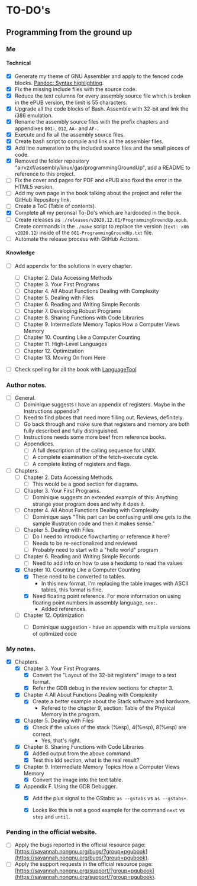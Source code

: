 # TO-DO's


## Programming from the ground up


### Me

#### Technical

- [x] Generate my theme of GNU Assembler and apply to the fenced code blocks. [Pandoc: Syntax highlighting](https://pandoc.org/MANUAL.html#syntax-highlighting).
- [x] Fix the missing include files with the source code.
- [x] Reduce the text columns for every assembly source file which is broken in the ePUB version, the limit is 55 characters.
- [x] Upgrade all the code blocks of Bash. Assemble with 32-bit and link the i386 emulation.
- [x] Rename the assembly source files with the prefix chapters and appendixes `001-`, `012`, `AA-` and `AF-`.
- [x] Execute and fix all the assembly source files.
- [x] Create bash script to compile and link all the assembler files.
- [x] Add line numeration to the included source files and the small pieces of code.
- [x] Removed the folder repository "airvzxf/assembly/linux/gas/programmingGroundUp", add a README to reference to this project.
- [ ] Fix the cover and pages for PDF and ePUB also fixed the error in the HTML5 version.
- [ ] Add my own page in the book talking about the project and refer the GitHub Repository link.
- [ ] Create a ToC (Table of contents).
- [x] Complete all my peronsal To-Do's which are hardcoded in the book.
- [ ] Create releases as `./releases/v2020.12.01/ProgrammingGroundUp.epub`. Create commands in the `./make` script to replace the version (`text: x86 v2020.12`) inside of the `001-ProgrammingGroundUp.txt` file.
- [ ] Automate the release process with GitHub Actions.

#### Knowledge

- [ ] Add appendix for the solutions in every chapter.
  - [ ] Chapter 2. Data Accessing Methods
  - [ ] Chapter 3. Your First Programs
  - [ ] Chapter 4. All About Functions Dealing with Complexity
  - [ ] Chapter 5. Dealing with Files
  - [ ] Chapter 6. Reading and Writing Simple Records
  - [ ] Chapter 7. Developing Robust Programs
  - [ ] Chapter 8. Sharing Functions with Code Libraries
  - [ ] Chapter 9. Intermediate Memory Topics How a Computer Views Memory
  - [ ] Chapter 10. Counting Like a Computer Counting
  - [ ] Chapter 11. High-Level Languages
  - [ ] Chapter 12. Optimization
  - [ ] Chapter 13. Moving On from Here
- [ ] Check spelling for all the book with [LanguageTool](https://languagetool.org/)


### Author notes.

- [ ] General.
  - [ ] Dominique suggests I have an appendix of registers. Maybe in the Instructions appendix?
  - [ ] Need to find places that need more filling out.  Reviews, definitely.
  - [ ] Go back through and make sure that registers and memory are both fully described and fully distinguished.
  - [ ] Instructions needs some more beef from reference books.
  - [ ] Appendices.
    - [ ] A full description of the calling sequence for UNIX.
    - [ ] A complete examination of the fetch-execute cycle.
    - [ ] A complete listing of registers and flags.

- [ ] Chapters.
  - [ ] Chapter 2. Data Accessing Methods.
    - [ ] This would be a good section for diagrams.
  - [ ] Chapter 3. Your First Programs.
    - [ ] Dominique suggests an extended example of this: Anything strange your program does and why it does it.
  - [ ] Chapter 4. All About Functions Dealing with Complexity
    - [ ] Dominique says "This part can be confusing until one gets to the sample illustration code and then it makes sense."
  - [ ] Chapter 5. Dealing with Files
    - [ ] Do I need to introduce flowcharting or reference it here?
    - [ ] Needs to be re-sectionalized and reviewed
    - [ ] Probably need to start with a "hello world" program
  - [ ] Chapter 6. Reading and Writing Simple Records
    - [ ] Need to add info on how to use a hexdump to read the values
  - [x] Chapter 10. Counting Like a Computer Counting
    - [x] These need to be converted to tables.
      - In this new format, I'm replacing the table images with ASCII tables, this format is fine.
    - [x] Need floating point reference. For more information on using floating point numbers in assembly language, `see:`.
      - Added references.
  - [ ] Chapter 12. Optimization
    - [ ] Dominique suggestion - have an appendix with multiple versions of optimized code


### My notes.

- [x] Chapters.
  - [x] Chapter 3. Your First Programs.
    - [x] Convert the "Layout of the 32-bit registers" image to a text format.
    - [x] Refer the GDB debug in the review sections for chapter 3.
  - [x] Chapter 4.All About Functions Dealing with Complexity
    - [x] Create a better example about the Stack software and hardware.
      - Refered to the chapter 9, section: Table of the Physical Memory in the program.
  - [x] Chapter 5. Dealing with Files
    - [x] Check if the values of the stack (%esp), 4(%esp), 8(%esp) are correct.
      - Yes, that's right.
  - [x] Chapter 8. Sharing Functions with Code Libraries
    - [x] Added output from the above command.
    - [x] Test this ldd section, what is the real result?
  - [x] Chapter 9. Intermediate Memory Topics How a Computer Views Memory
    - [x] Convert the image into the text table.
  - [x] Appendix F. Using the GDB Debugger.
    - [x] Add the plus signal to the GStabs: `as --gstabs` vs `as --gstabs+`.
    - [x] Looks like this is not a good example for the command `next` vs `step` and `until`.


### Pending in the official website.

- [ ] Apply the bugs reported in the official resource page: [https://savannah.nongnu.org/bugs/?group=pgubook](https://savannah.nongnu.org/bugs/?group=pgubook).
- [ ] Apply the support requests in the official resource page: [https://savannah.nongnu.org/support/?group=pgubook](https://savannah.nongnu.org/support/?group=pgubook).
